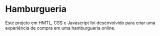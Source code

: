 # Hamburgueria
Este projeto em HMTL, CSS e Javascript foi desenvolvido para criar uma experiência de compra em uma hamburgueria online.
